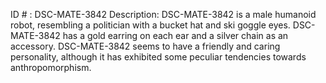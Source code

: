 ID # : DSC-MATE-3842
Description: DSC-MATE-3842 is a male humanoid robot, resembling a politician with a bucket hat and ski goggle eyes. DSC-MATE-3842 has a gold earring on each ear and a silver chain as an accessory. DSC-MATE-3842 seems to have a friendly and caring personality, although it has exhibited some peculiar tendencies towards anthropomorphism.